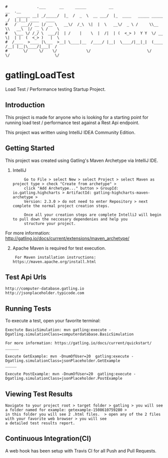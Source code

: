 ```
#             .___      __     _____          __                         __  .__
#    ______ __| _/_____/  |_  /  _  \  __ ___/  |_  ____   _____ _____ _/  |_|__| ____   ____
#   /  ___// __ |/ __ \   __\/  /_\  \|  |  \   __\/  _ \ /     \\__  \\   __\  |/  _ \ /    \
#   \___ \/ /_/ \  ___/|  | /    |    \  |  /|  | (  <_> )  Y Y  \/ __ \|  | |  (  <_> )   |  \
#  /____  >____ |\___  >__| \____|__  /____/ |__|  \____/|__|_|  (____  /__| |__|\____/|___|  /
#       \/     \/    \/             \/                         \/     \/                    \/
```
# gatlingLoadTest
Load Test / Performance testing Startup Project.


Introduction
------------
This project is made for anyone who is looking for a starting point for running load test / performance test against a Rest Api endpoint.

This project was written using IntelliJ IDEA Community Edition.


Getting Started
-----
This project was created using Gatling's Maven Archetype via IntelliJ IDE.


1) IntelliJ 

            Go to File > select New > select Project > select Maven as project type > check "Create from archetype" >
            click "Add Archetype..." button > GroupId: io.gatling.highcharts > ArtifactId: gatling-highcharts-maven-archetype >
            Version: 2.3.0 > do not need to enter Repository > next complete the normal project creation steps. 
            
            Once all your creation steps are complete IntelliJ will begin to pull down the neccesary dependenies and help you 
            structure your project.

For more information: http://gatling.io/docs/current/extensions/maven_archetype/

    
2) Apache Maven is required for test execution.  

        For Maven installation instructions:  https://maven.apache.org/install.html
    
    
Test Api Urls
-----
    http://computer-database.gatling.io
    http://jsonplaceholder.typicode.com


Running Tests
-----
To execute a test, open your favorite terminal:

    Exectute BasicSimulation: mvn gatling:execute -Dgatling.simulationClass=computerdatabase.BasicSimulation

    For more information: https://gatling.io/docs/current/quickstart/
    ______ 

    Execute GetExample: mvn -DnumOfUser=20  gatling:execute -Dgatling.simulationClass=jsonPlaceholder.GetExample
    _____
    
    Execute PostExample: mvn -DnumOfUser=20  gatling:execute -Dgatling.simulationClass=jsonPlaceholder.PostExample


Viewing Test Results
-----
    Navigate to your project root > target folder > gatling > you will see a folder named for example: getexample-1508610759280 > 
    in this folder you will see 2 .html files.  > open any of the 2 files with your favorite web browser > you will see
    a detailed test results report.
    

Continuous Integration(CI)
------------
A web hook has been setup with Travis CI for all Push and Pull Requests.
